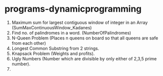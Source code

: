 # programs-dynamicprogramming
1. Maximum sum for largest contiguous window of integer in an Array (SumMaxContinuousWindow_Kadanes)
2. Find no. of palindromes in a word. (NumberOfPalindromes)
3. N-Queen Problem (Places n queens on board so that all queens are safe from each other)
4. Longest Common Substring from 2 strings.
5. Knapsack Problem (Weights and profits).
6. Ugly Numbers (Number which are divisible by only either of 2,3,5 prime number).
7. 